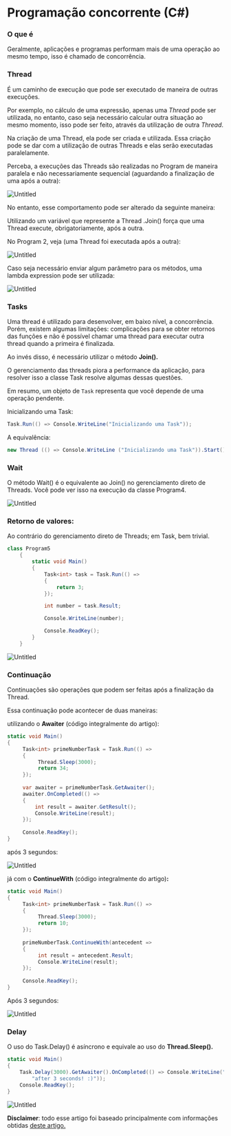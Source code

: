 # Programação concorrente (C#)

### **O que é**

Geralmente, aplicações e programas performam mais de uma operação ao mesmo tempo, isso é chamado de concorrência.

### **Thread**

É um caminho de execução que pode ser executado de maneira de outras execuções. 

Por exemplo, no cálculo de uma expressão, apenas uma *Thread* pode ser utilizada, no entanto, caso seja necessário calcular outra situação ao mesmo momento, isso pode ser feito, através da utilização de outra *Thread*.

Na criação de uma Thread, ela pode ser criada e utilizada. Essa criação pode se dar com a utilização de outras Threads e elas serão executadas paralelamente.

Perceba, a execuções das Threads são realizadas no Program de maneira paralela e não necessariamente sequencial (aguardando a finalização de uma após a outra):

![Untitled](assets/1.png)

No entanto, esse comportamento pode ser alterado da seguinte maneira: 

Utilizando um variável que represente a Thread .Join() força que uma Thread execute, obrigatoriamente, após a outra.  

No Program 2, veja (uma Thread foi executada após a outra):

![Untitled](assets/2.png)

Caso seja necessário enviar algum parâmetro para os métodos, uma lambda expression pode ser utilizada:

![Untitled](assets/3.png)


### Tasks

Uma thread é utilizado para desenvolver, em baixo nível, a concorrência. Porém, existem algumas limitações: complicações para se obter retornos das funções e não é possível chamar uma thread para executar outra thread quando a primeira é finalizada.

Ao invés disso, é necessário utilizar o método **Join().** 

O gerenciamento das threads piora a performance da aplicação, para resolver isso a classe Task resolve algumas dessas questões.

Em resumo, um objeto de `Task` representa que você depende de uma operação pendente. 

Inicializando uma Task:

```csharp
Task.Run(() => Console.WriteLine("Inicializando uma Task"));
```

A equivalência:

```csharp
new Thread (() => Console.WriteLine ("Inicializando uma Task")).Start();
```

### Wait

O método Wait() é o equivalente ao Join() no gerenciamento direto de Threads. Você pode ver isso na execução da classe Program4. 

![Untitled](assets/4.png)

### Retorno de valores:

Ao contrário do gerenciamento direto de Threads; em Task, bem trivial. 

```csharp
class Program5
    {
        static void Main()
        {
            Task<int> task = Task.Run(() =>         
            {
                return 3;
            });

            int number = task.Result;

            Console.WriteLine(number);

            Console.ReadKey();
        }
    }
```

![Untitled](assets/5.png)

### Continuação

Continuações são operações que podem ser feitas após a finalização da Thread.

Essa continuação pode acontecer de duas maneiras:

utilizando o **Awaiter** (código integralmente do artigo):

```csharp
static void Main()
{
     Task<int> primeNumberTask = Task.Run(() =>
     {
          Thread.Sleep(3000);
          return 34;
     });
           
     var awaiter = primeNumberTask.GetAwaiter();
     awaiter.OnCompleted(() =>
     {
         int result = awaiter.GetResult();
         Console.WriteLine(result);
     });
 
     Console.ReadKey();
}
```

após 3 segundos:

![Untitled](assets/6.png)

já com o **ContinueWith** (código integralmente do artigo)**:**

```csharp
static void Main()
{
     Task<int> primeNumberTask = Task.Run(() =>
     {
          Thread.Sleep(3000);
          return 10;
     });
 
     primeNumberTask.ContinueWith(antecedent =>
     {
          int result = antecedent.Result;
          Console.WriteLine(result);
     });
 
     Console.ReadKey();
}
```

Após 3 segundos:

![Untitled](assets/7.png)


### **Delay**

O uso do Task.Delay() é asíncrono e equivale ao uso do **Thread.Sleep().**

```csharp
static void Main()
{
    Task.Delay(3000).GetAwaiter().OnCompleted(() => Console.WriteLine("My task is completed " +
        "after 3 seconds! :)"));
    Console.ReadKey();
}
```

![Untitled](assets/8.png)


**Disclaimer**: todo esse artigo foi baseado principalmente com informações obtidas [deste artigo.](https://medium.com/@sawomirkowalski/c-language-concurrency-multithreading-40103c82284)
